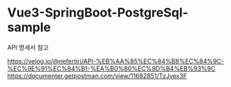 # Vue3-SpringBoot-PostgreSql-sample

API 명세서 참고

https://velog.io/@nefertiri/API-%EB%AA%85%EC%84%B8%EC%84%9C-%EC%9E%91%EC%84%B1-%EA%B0%80%EC%9D%B4%EB%93%9C
https://documenter.getpostman.com/view/11682851/TzJvex3F
